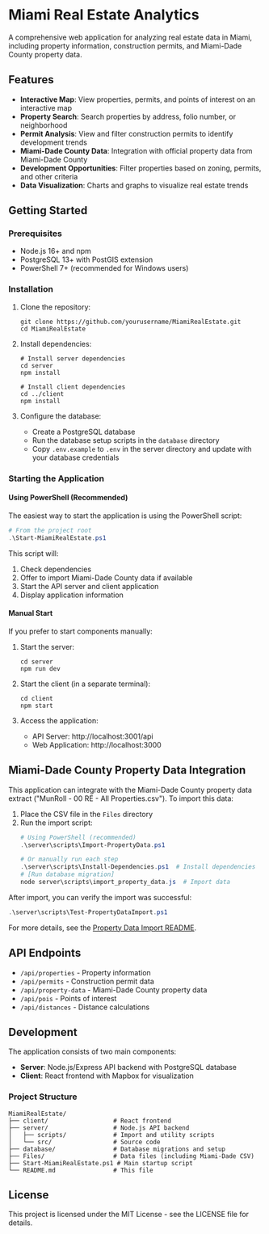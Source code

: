 # Miami Real Estate Analytics

A comprehensive web application for analyzing real estate data in Miami, including property information, construction permits, and Miami-Dade County property data.

## Features

- **Interactive Map**: View properties, permits, and points of interest on an interactive map
- **Property Search**: Search properties by address, folio number, or neighborhood
- **Permit Analysis**: View and filter construction permits to identify development trends
- **Miami-Dade County Data**: Integration with official property data from Miami-Dade County
- **Development Opportunities**: Filter properties based on zoning, permits, and other criteria
- **Data Visualization**: Charts and graphs to visualize real estate trends

## Getting Started

### Prerequisites

- Node.js 16+ and npm
- PostgreSQL 13+ with PostGIS extension
- PowerShell 7+ (recommended for Windows users)

### Installation

1. Clone the repository:
   ```
   git clone https://github.com/yourusername/MiamiRealEstate.git
   cd MiamiRealEstate
   ```

2. Install dependencies:
   ```
   # Install server dependencies
   cd server
   npm install
   
   # Install client dependencies
   cd ../client
   npm install
   ```

3. Configure the database:
   - Create a PostgreSQL database
   - Run the database setup scripts in the `database` directory
   - Copy `.env.example` to `.env` in the server directory and update with your database credentials

### Starting the Application

#### Using PowerShell (Recommended)

The easiest way to start the application is using the PowerShell script:

```powershell
# From the project root
.\Start-MiamiRealEstate.ps1
```

This script will:
1. Check dependencies
2. Offer to import Miami-Dade County data if available
3. Start the API server and client application
4. Display application information

#### Manual Start

If you prefer to start components manually:

1. Start the server:
   ```
   cd server
   npm run dev
   ```

2. Start the client (in a separate terminal):
   ```
   cd client
   npm start
   ```

3. Access the application:
   - API Server: http://localhost:3001/api
   - Web Application: http://localhost:3000

## Miami-Dade County Property Data Integration

This application can integrate with the Miami-Dade County property data extract ("MunRoll - 00 RE - All Properties.csv"). To import this data:

1. Place the CSV file in the `Files` directory
2. Run the import script:
   ```powershell
   # Using PowerShell (recommended)
   .\server\scripts\Import-PropertyData.ps1
   
   # Or manually run each step
   .\server\scripts\Install-Dependencies.ps1  # Install dependencies
   # [Run database migration]
   node server\scripts\import_property_data.js  # Import data
   ```

After import, you can verify the import was successful:
```powershell
.\server\scripts\Test-PropertyDataImport.ps1
```

For more details, see the [Property Data Import README](server/scripts/README.md).

## API Endpoints

- `/api/properties` - Property information
- `/api/permits` - Construction permit data
- `/api/property-data` - Miami-Dade County property data
- `/api/pois` - Points of interest
- `/api/distances` - Distance calculations

## Development

The application consists of two main components:

- **Server**: Node.js/Express API backend with PostgreSQL database
- **Client**: React frontend with Mapbox for visualization

### Project Structure

```
MiamiRealEstate/
├── client/                  # React frontend
├── server/                  # Node.js API backend
│   ├── scripts/             # Import and utility scripts
│   └── src/                 # Source code
├── database/                # Database migrations and setup
├── Files/                   # Data files (including Miami-Dade CSV)
├── Start-MiamiRealEstate.ps1 # Main startup script
└── README.md                # This file
```

## License

This project is licensed under the MIT License - see the LICENSE file for details. 